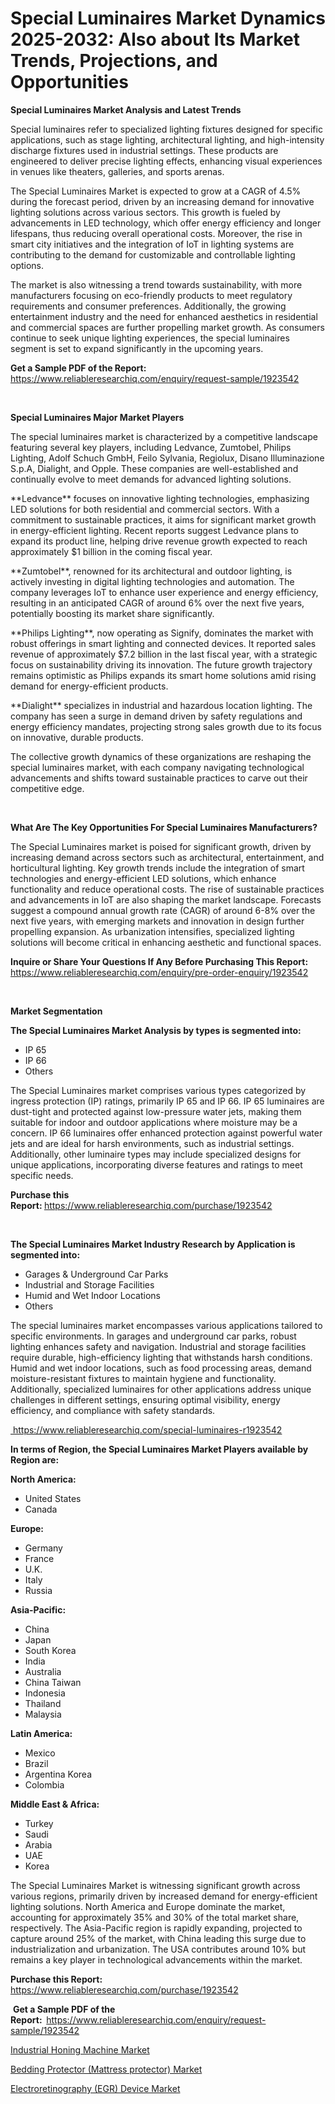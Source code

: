 <p><h1>Special Luminaires Market Dynamics 2025-2032: Also about Its Market Trends, Projections, and Opportunities</h1></p><p><strong>Special Luminaires Market Analysis and Latest Trends</strong></p>
<p><p>Special luminaires refer to specialized lighting fixtures designed for specific applications, such as stage lighting, architectural lighting, and high-intensity discharge fixtures used in industrial settings. These products are engineered to deliver precise lighting effects, enhancing visual experiences in venues like theaters, galleries, and sports arenas. </p><p>The Special Luminaires Market is expected to grow at a CAGR of 4.5% during the forecast period, driven by an increasing demand for innovative lighting solutions across various sectors. This growth is fueled by advancements in LED technology, which offer energy efficiency and longer lifespans, thus reducing overall operational costs. Moreover, the rise in smart city initiatives and the integration of IoT in lighting systems are contributing to the demand for customizable and controllable lighting options.</p><p>The market is also witnessing a trend towards sustainability, with more manufacturers focusing on eco-friendly products to meet regulatory requirements and consumer preferences. Additionally, the growing entertainment industry and the need for enhanced aesthetics in residential and commercial spaces are further propelling market growth. As consumers continue to seek unique lighting experiences, the special luminaires segment is set to expand significantly in the upcoming years.</p></p>
<p><strong>Get a Sample PDF of the Report:&nbsp;</strong> <a href="https://www.reliableresearchiq.com/enquiry/request-sample/1923542?utm_campaign=1121&utm_medium=2&utm_source=Github&utm_content=ia&utm_term=14012025&utm_id=special-luminaires">https://www.reliableresearchiq.com/enquiry/request-sample/1923542</a></p>
<p>&nbsp;</p>
<p><strong>Special Luminaires Major Market Players</strong></p>
<p><p>The special luminaires market is characterized by a competitive landscape featuring several key players, including Ledvance, Zumtobel, Philips Lighting, Adolf Schuch GmbH, Feilo Sylvania, Regiolux, Disano Illuminazione S.p.A, Dialight, and Opple. These companies are well-established and continually evolve to meet demands for advanced lighting solutions.</p><p>**Ledvance** focuses on innovative lighting technologies, emphasizing LED solutions for both residential and commercial sectors. With a commitment to sustainable practices, it aims for significant market growth in energy-efficient lighting. Recent reports suggest Ledvance plans to expand its product line, helping drive revenue growth expected to reach approximately $1 billion in the coming fiscal year.</p><p>**Zumtobel**, renowned for its architectural and outdoor lighting, is actively investing in digital lighting technologies and automation. The company leverages IoT to enhance user experience and energy efficiency, resulting in an anticipated CAGR of around 6% over the next five years, potentially boosting its market share significantly.</p><p>**Philips Lighting**, now operating as Signify, dominates the market with robust offerings in smart lighting and connected devices. It reported sales revenue of approximately $7.2 billion in the last fiscal year, with a strategic focus on sustainability driving its innovation. The future growth trajectory remains optimistic as Philips expands its smart home solutions amid rising demand for energy-efficient products.</p><p>**Dialight** specializes in industrial and hazardous location lighting. The company has seen a surge in demand driven by safety regulations and energy efficiency mandates, projecting strong sales growth due to its focus on innovative, durable products.</p><p>The collective growth dynamics of these organizations are reshaping the special luminaires market, with each company navigating technological advancements and shifts toward sustainable practices to carve out their competitive edge.</p></p>
<p>&nbsp;</p>
<p><strong>What Are The Key Opportunities For Special Luminaires Manufacturers?</strong></p>
<p><p>The Special Luminaires market is poised for significant growth, driven by increasing demand across sectors such as architectural, entertainment, and horticultural lighting. Key growth trends include the integration of smart technologies and energy-efficient LED solutions, which enhance functionality and reduce operational costs. The rise of sustainable practices and advancements in IoT are also shaping the market landscape. Forecasts suggest a compound annual growth rate (CAGR) of around 6-8% over the next five years, with emerging markets and innovation in design further propelling expansion. As urbanization intensifies, specialized lighting solutions will become critical in enhancing aesthetic and functional spaces.</p></p>
<p><strong>Inquire or Share Your Questions If Any Before Purchasing This Report:</strong> <a href="https://www.reliableresearchiq.com/enquiry/pre-order-enquiry/1923542?utm_campaign=1121&utm_medium=2&utm_source=Github&utm_content=ia&utm_term=14012025&utm_id=special-luminaires">https://www.reliableresearchiq.com/enquiry/pre-order-enquiry/1923542</a></p>
<p>&nbsp;</p>
<p><strong>Market Segmentation</strong></p>
<p><strong>The Special Luminaires Market Analysis by types is segmented into:</strong></p>
<p><ul><li>IP 65</li><li>IP 66</li><li>Others</li></ul></p>
<p><p>The Special Luminaires market comprises various types categorized by ingress protection (IP) ratings, primarily IP 65 and IP 66. IP 65 luminaires are dust-tight and protected against low-pressure water jets, making them suitable for indoor and outdoor applications where moisture may be a concern. IP 66 luminaires offer enhanced protection against powerful water jets and are ideal for harsh environments, such as industrial settings. Additionally, other luminaire types may include specialized designs for unique applications, incorporating diverse features and ratings to meet specific needs.</p></p>
<p><strong>Purchase this Report:&nbsp;</strong><a href="https://www.reliableresearchiq.com/purchase/1923542?utm_campaign=1121&utm_medium=2&utm_source=Github&utm_content=ia&utm_term=14012025&utm_id=special-luminaires">https://www.reliableresearchiq.com/purchase/1923542</a></p>
<p>&nbsp;</p>
<p><strong>The Special Luminaires Market Industry Research by Application is segmented into:</strong></p>
<p><ul><li>Garages & Underground Car Parks</li><li>Industrial and Storage Facilities</li><li>Humid and Wet Indoor Locations</li><li>Others</li></ul></p>
<p><p>The special luminaires market encompasses various applications tailored to specific environments. In garages and underground car parks, robust lighting enhances safety and navigation. Industrial and storage facilities require durable, high-efficiency lighting that withstands harsh conditions. Humid and wet indoor locations, such as food processing areas, demand moisture-resistant fixtures to maintain hygiene and functionality. Additionally, specialized luminaires for other applications address unique challenges in different settings, ensuring optimal visibility, energy efficiency, and compliance with safety standards.</p></p>
<p><a href="https://www.reliableresearchiq.com/special-luminaires-r1923542?utm_campaign=1121&utm_medium=2&utm_source=Github&utm_content=ia&utm_term=14012025&utm_id=special-luminaires">&nbsp;https://www.reliableresearchiq.com/special-luminaires-r1923542</a></p>
<p><strong>In terms of Region, the Special Luminaires Market Players available by Region are:</strong></p>
<p>
    <p> <strong> North America: </strong>
        <ul>
            <li>United States</li>
            <li>Canada</li>
        </ul>
        </p> 
    <p> <strong> Europe: </strong>
        <ul>
            <li>Germany</li>
            <li>France</li>
            <li>U.K.</li>
            <li>Italy</li>
            <li>Russia</li>
        </ul>
        </p> 
    <p> <strong> Asia-Pacific: </strong>
        <ul>
            <li>China</li>
            <li>Japan</li>
            <li>South Korea</li>
            <li>India</li>
            <li>Australia</li>
            <li>China Taiwan</li>
            <li>Indonesia</li>
            <li>Thailand</li>
            <li>Malaysia</li>
        </ul>
        </p> 
    <p> <strong> Latin America: </strong>
        <ul>
            <li>Mexico</li>
            <li>Brazil</li>
            <li>Argentina Korea</li>
            <li>Colombia</li>
        </ul>
        </p> 
    <p> <strong> Middle East & Africa: </strong>
        <ul>
            <li>Turkey</li>
            <li>Saudi</li>
            <li>Arabia</li>
            <li>UAE</li>
            <li>Korea</li>
        </ul>
    </p>
    </p>
<p><p>The Special Luminaires Market is witnessing significant growth across various regions, primarily driven by increased demand for energy-efficient lighting solutions. North America and Europe dominate the market, accounting for approximately 35% and 30% of the total market share, respectively. The Asia-Pacific region is rapidly expanding, projected to capture around 25% of the market, with China leading this surge due to industrialization and urbanization. The USA contributes around 10% but remains a key player in technological advancements within the market.</p></p>
<p><strong>Purchase this Report: </strong><a href="https://www.reliableresearchiq.com/purchase/1923542?utm_campaign=1121&utm_medium=2&utm_source=Github&utm_content=ia&utm_term=14012025&utm_id=special-luminaires">https://www.reliableresearchiq.com/purchase/1923542</a></p>
<p>&nbsp;<strong>Get a Sample PDF of the Report:&nbsp;&nbsp;</strong><a href="https://www.reliableresearchiq.com/enquiry/request-sample/1923542?utm_campaign=1121&utm_medium=2&utm_source=Github&utm_content=ia&utm_term=14012025&utm_id=special-luminaires">https://www.reliableresearchiq.com/enquiry/request-sample/1923542</a></p>
<p><strong></strong></p>
<p><p><a href="https://github.com/chongseney974/Market-Research-Report-List-1/blob/main/industrial-honing-machine-market.md?utm_campaign=1121&utm_medium=2&utm_source=Github&utm_content=ia&utm_term=14012025&utm_id=special-luminaires">Industrial Honing Machine Market</a></p><p><a href="https://github.com/rosalinebhakta48/Market-Research-Report-List-1/blob/main/bedding-protector-mattress-protector-market.md?utm_campaign=1121&utm_medium=2&utm_source=Github&utm_content=ia&utm_term=14012025&utm_id=special-luminaires">Bedding Protector (Mattress protector) Market</a></p><p><a href="https://github.com/nathaliehurles7142/Market-Research-Report-List-1/blob/main/electroretinography-egr-device-market.md?utm_campaign=1121&utm_medium=2&utm_source=Github&utm_content=ia&utm_term=14012025&utm_id=special-luminaires">Electroretinography (EGR) Device Market</a></p></p>